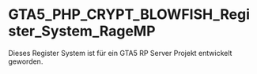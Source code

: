 # GTA5_PHP_CRYPT_BLOWFISH_Register_System_RageMP
 Dieses Register System ist für ein GTA5 RP Server Projekt entwickelt geworden.
